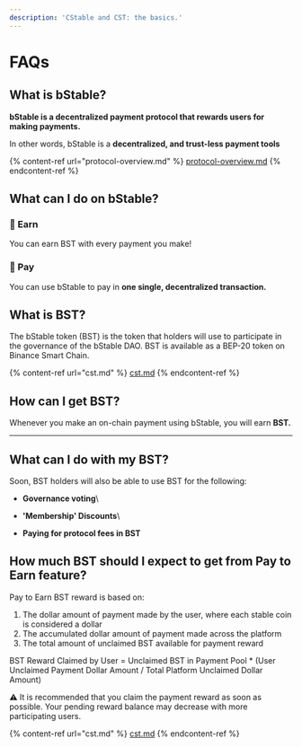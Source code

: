 ```yaml
---
description: 'CStable and CST: the basics.'
---
```


# FAQs

## What is bStable?

**bStable is a decentralized payment protocol that rewards users for making payments.**

In other words, bStable is a **decentralized, and trust-less payment tools**

{% content-ref url="protocol-overview.md" %}
[protocol-overview.md](protocol-overview.md)
{% endcontent-ref %}

## What can I do on bStable?

### 🏦 Earn

You can earn BST with every payment you make!

### 💸 Pay

You can use bStable to pay in **one single, decentralized transaction.**

## What is BST?

The bStable token (BST) is the token that holders will use to participate in the governance of the bStable DAO. BST is available as a BEP-20 token on Binance Smart Chain.&#x20;

{% content-ref url="cst.md" %}
[cst.md](cst.md)
{% endcontent-ref %}

## How can I get BST?

Whenever you make an on-chain payment using bStable, you will earn **BST.**&#x20;

****

## What can I do with my BST?

Soon, BST holders will also be able to use BST for the following:

* **Governance voting**\

* **'Membership' Discounts**\

* **Paying for protocol fees in BST**

## How much BST should I expect to get from Pay to Earn feature?

Pay to Earn BST reward is based on:

1. The dollar amount of payment made by the user, where each stable coin is considered a dollar
2. The accumulated dollar amount of payment made across the platform
3. The total amount of unclaimed BST available for payment reward

BST Reward Claimed by User = Unclaimed BST in Payment Pool  \* (User Unclaimed Payment Dollar Amount / Total Platform Unclaimed Dollar Amount)

⚠️ It is recommended that you claim the payment reward as soon as possible. Your pending reward balance may decrease with more participating users.

{% content-ref url="cst.md" %}
[cst.md](cst.md)
{% endcontent-ref %}
